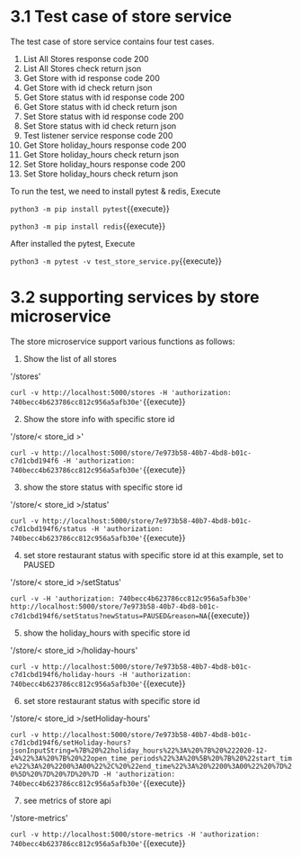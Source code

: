 # 3.1 Test case of store service

The test case of store service contains four test cases.

1. List All Stores response code 200
2. List All Stores check return json
3. Get Store with id response code 200
4. Get Store with id check return json
5. Get Store status with id response code 200
6. Get Store status with id check return json
7. Set Store status with id response code 200
8. Set Store status with id check return json
9. Test listener service response code 200
10. Get Store holiday_hours response code 200
11. Get Store holiday_hours check return json
12. Set Store holiday_hours response code 200
13. Set Store holiday_hours check return json

To run the test, we need to install pytest & redis, Execute

`python3 -m pip install pytest`{{execute}}

`python3 -m pip install redis`{{execute}}

After installed the pytest, Execute

`python3 -m pytest -v test_store_service.py`{{execute}}



# 3.2 supporting services by store microservice

The store microservice support various functions as follows:


1. Show the list of all stores

'/stores'

`curl -v http://localhost:5000/stores -H 'authorization: 740becc4b623786cc812c956a5afb30e'`{{execute}}


2. Show the store info with specific store id

'/store/< store_id >' 

`curl -v http://localhost:5000/store/7e973b58-40b7-4bd8-b01c-c7d1cbd194f6 -H 'authorization: 740becc4b623786cc812c956a5afb30e'`{{execute}}



3. show the store status with specific store id

'/store/< store_id >/status'

`curl -v http://localhost:5000/store/7e973b58-40b7-4bd8-b01c-c7d1cbd194f6/status -H 'authorization: 740becc4b623786cc812c956a5afb30e'`{{execute}}


4. set store restaurant status with specific store id at this example, set to PAUSED

'/store/< store_id >/setStatus'

`curl -v -H 'authorization: 740becc4b623786cc812c956a5afb30e' http://localhost:5000/store/7e973b58-40b7-4bd8-b01c-c7d1cbd194f6/setStatus?newStatus=PAUSED&reason=NA`{{execute}}


5. show the holiday_hours with specific store id

'/store/< store_id >/holiday-hours'

`curl -v http://localhost:5000/store/7e973b58-40b7-4bd8-b01c-c7d1cbd194f6/holiday-hours -H 'authorization: 740becc4b623786cc812c956a5afb30e'`{{execute}}

6. set store restaurant status with specific store id

'/store/< store_id >/setHoliday-hours'

`curl -v http://localhost:5000/store/7e973b58-40b7-4bd8-b01c-c7d1cbd194f6/setHoliday-hours?jsonInputString=%7B%20%22holiday_hours%22%3A%20%7B%20%222020-12-24%22%3A%20%7B%20%22open_time_periods%22%3A%20%5B%20%7B%20%22start_time%22%3A%20%2200%3A00%22%2C%20%22end_time%22%3A%20%2200%3A00%22%20%7D%20%5D%20%7D%20%7D%20%7D -H 'authorization: 740becc4b623786cc812c956a5afb30e'`{{execute}}

7. see metrics of store api

'/store-metrics'

`curl -v http://localhost:5000/store-metrics -H 'authorization: 740becc4b623786cc812c956a5afb30e'`{{execute}}

